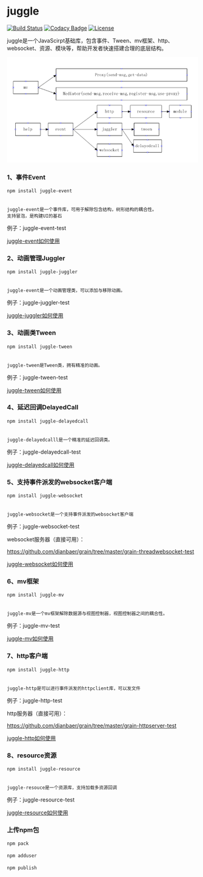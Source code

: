 # juggle


[![Build Status](https://travis-ci.org/dianbaer/juggle.svg?branch=master)](https://travis-ci.org/dianbaer/juggle)
[![Codacy Badge](https://api.codacy.com/project/badge/Grade/c787bc1d8f5045d1acad4164a5388084)](https://www.codacy.com/app/232365732/juggle?utm_source=github.com&amp;utm_medium=referral&amp;utm_content=dianbaer/juggle&amp;utm_campaign=Badge_Grade)
[![License](https://img.shields.io/badge/License-MIT-blue.svg)](LICENSE)


juggle是一个JavaScirpt基础库，包含事件、Tween、mv框架、http、websocket、资源、模块等，帮助开发者快速搭建合理的底层结构。


![架构图](./juggle.bmp "juggle.bmp")


### 1、事件Event


	npm install juggle-event


	juggle-event是一个事件库，可用于解除包含结构，树形结构的耦合性。
	支持冒泡，是构建UI的基石


例子：juggle-event-test


[juggle-event如何使用](./juggle-event)


### 2、动画管理Juggler


	npm install juggle-juggler


	juggle-event是一个动画管理类，可以添加与移除动画。


例子：juggle-juggler-test


[juggle-juggler如何使用](./juggle-juggler)


### 3、动画类Tween


	npm install juggle-tween


	juggle-tween是Tween类，拥有精准的动画。


例子：juggle-tween-test


[juggle-tween如何使用](./juggle-tween)



### 4、延迟回调DelayedCall


	npm install juggle-delayedcall


	juggle-delayedcalll是一个精准的延迟回调类。


例子：juggle-delayedcall-test


[juggle-delayedcall如何使用](./juggle-delayedcall)


### 5、支持事件派发的websocket客户端


	npm install juggle-websocket


	juggle-websocket是一个支持事件派发的websocket客户端


例子：juggle-websocket-test

websocket服务器（直接可用）：

https://github.com/dianbaer/grain/tree/master/grain-threadwebsocket-test


[juggle-websocket如何使用](./juggle-websocket)


### 6、mv框架


	npm install juggle-mv


	juggle-mv是一个mv框架解除数据源与视图控制器，视图控制器之间的耦合性。


例子：juggle-mv-test


[juggle-mv如何使用](./juggle-mv)


### 7、http客户端


	npm install juggle-http


	juggle-http是可以进行事件派发的httpclient库，可以发文件


例子：juggle-http-test

http服务器（直接可用）：

https://github.com/dianbaer/grain/tree/master/grain-httpserver-test


[juggle-http如何使用](./juggle-http)


### 8、resource资源


	npm install juggle-resource


	juggle-resouce是一个资源库，支持加载多资源回调


例子：juggle-resource-test


[juggle-resource如何使用](./juggle-resource)



### 上传npm包

    npm pack

    npm adduser

    npm publish

	